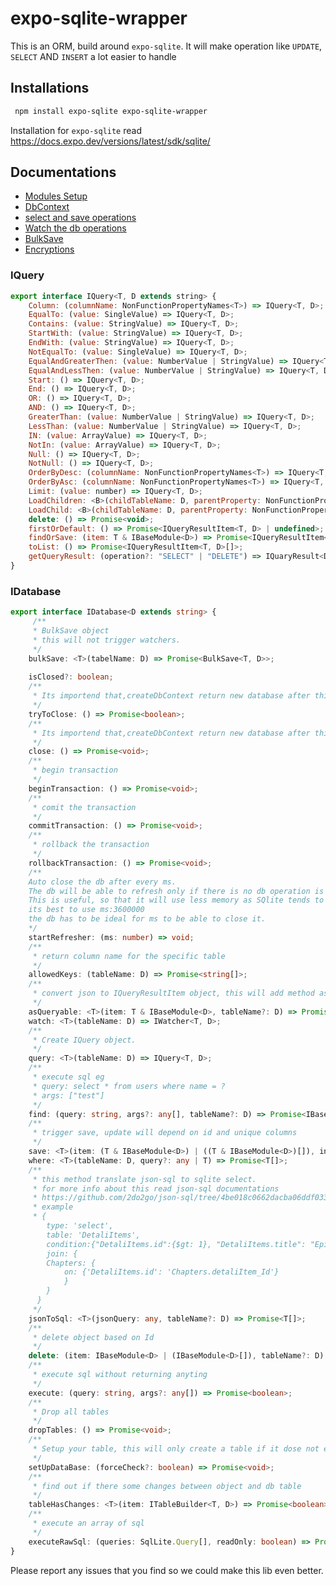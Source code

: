 # expo-sqlite-wrapper
 This is an ORM, build around `expo-sqlite`. It will make operation like `UPDATE`, `SELECT` AND `INSERT` a lot easier to handle
 
 ## Installations
```sh
 npm install expo-sqlite expo-sqlite-wrapper
```
Installation for `expo-sqlite` read https://docs.expo.dev/versions/latest/sdk/sqlite/

## Documentations
* [Modules Setup](https://github.com/AlenToma/expo-sqlite-wrapper/blob/main/documentations/SetupModules.md)
* [DbContext](https://github.com/AlenToma/expo-sqlite-wrapper/blob/main/documentations/dbContexts.md)
* [select and save operations](https://github.com/AlenToma/expo-sqlite-wrapper/blob/main/documentations/Select_and_Save.md)
* [Watch the db operations](https://github.com/AlenToma/expo-sqlite-wrapper/blob/main/documentations/Watcher.md)
* [BulkSave](https://github.com/AlenToma/expo-sqlite-wrapper/blob/main/documentations/BulkSave.md)
* [Encryptions](https://github.com/AlenToma/expo-sqlite-wrapper/blob/main/documentations/Encryptions.md)

### IQuery
```js
export interface IQuery<T, D extends string> {
    Column: (columnName: NonFunctionPropertyNames<T>) => IQuery<T, D>;
    EqualTo: (value: SingleValue) => IQuery<T, D>;
    Contains: (value: StringValue) => IQuery<T, D>;
    StartWith: (value: StringValue) => IQuery<T, D>;
    EndWith: (value: StringValue) => IQuery<T, D>;
    NotEqualTo: (value: SingleValue) => IQuery<T, D>;
    EqualAndGreaterThen: (value: NumberValue | StringValue) => IQuery<T, D>;
    EqualAndLessThen: (value: NumberValue | StringValue) => IQuery<T, D>;
    Start: () => IQuery<T, D>;
    End: () => IQuery<T, D>;
    OR: () => IQuery<T, D>;
    AND: () => IQuery<T, D>;
    GreaterThan: (value: NumberValue | StringValue) => IQuery<T, D>;
    LessThan: (value: NumberValue | StringValue) => IQuery<T, D>;
    IN: (value: ArrayValue) => IQuery<T, D>;
    NotIn: (value: ArrayValue) => IQuery<T, D>;
    Null: () => IQuery<T, D>;
    NotNull: () => IQuery<T, D>;
    OrderByDesc: (columnName: NonFunctionPropertyNames<T>) => IQuery<T, D>;
    OrderByAsc: (columnName: NonFunctionPropertyNames<T>) => IQuery<T, D>;
    Limit: (value: number) => IQuery<T, D>;
    LoadChildren: <B>(childTableName: D, parentProperty: NonFunctionPropertyNames<T>) => IChildQueryLoader<B, T, D>;
    LoadChild: <B>(childTableName: D, parentProperty: NonFunctionPropertyNames<T>) => IChildQueryLoader<B, T, D>
    delete: () => Promise<void>;
    firstOrDefault: () => Promise<IQueryResultItem<T, D> | undefined>;
    findOrSave: (item: T & IBaseModule<D>) => Promise<IQueryResultItem<T, D>>;
    toList: () => Promise<IQueryResultItem<T, D>[]>;
    getQueryResult: (operation?: "SELECT" | "DELETE") => IQuaryResult<D>;
}
```

### IDatabase
```ts
export interface IDatabase<D extends string> {
     /**
     * BulkSave object
     * this will not trigger watchers.
     */
    bulkSave: <T>(tabelName: D) => Promise<BulkSave<T, D>>;
    
    isClosed?: boolean;
    /**
     * Its importend that,createDbContext return new database after this is triggered
     */
    tryToClose: () => Promise<boolean>;
    /**
     * Its importend that,createDbContext return new database after this is triggered
     */
    close: () => Promise<void>;
    /**
     * begin transaction
     */
    beginTransaction: () => Promise<void>;
    /**
     * comit the transaction
     */
    commitTransaction: () => Promise<void>;
    /**
     * rollback the transaction
     */
    rollbackTransaction: () => Promise<void>;
    /**
    Auto close the db after every ms.
    The db will be able to refresh only if there is no db operation is ongoing.
    This is useful, so that it will use less memory as SQlite tends to store transaction in memories which causes the increase in memory over time.
    its best to use ms:3600000
    the db has to be ideal for ms to be able to close it.
    */
    startRefresher: (ms: number) => void;
    /**
     * return column name for the specific table
     */
    allowedKeys: (tableName: D) => Promise<string[]>;
    /**
     * convert json to IQueryResultItem object, this will add method as savechanges, update and delete methods to an object
     */
    asQueryable: <T>(item: T & IBaseModule<D>, tableName?: D) => Promise<IQueryResultItem<T, D>>;
    watch: <T>(tableName: D) => IWatcher<T, D>;
    /**
     * Create IQuery object.
     */
    query: <T>(tableName: D) => IQuery<T, D>;
    /**
     * execute sql eg
     * query: select * from users where name = ?
     * args: ["test"]
     */
    find: (query: string, args?: any[], tableName?: D) => Promise<IBaseModule<D>[]>;
    /**
     * trigger save, update will depend on id and unique columns
     */
    save: <T>(item: (T & IBaseModule<D>) | ((T & IBaseModule<D>)[]), insertOnly?: Boolean, tableName?: D, saveAndForget?: boolean) => Promise<T[]>;
    where: <T>(tableName: D, query?: any | T) => Promise<T[]>;
    /**
     * this method translate json-sql to sqlite select.
     * for more info about this read json-sql documentations
     * https://github.com/2do2go/json-sql/tree/4be018c0662dacba06ddf033d18e71ebf93ee7c3/docs
     * example
     * {
        type: 'select',
        table: 'DetaliItems',
        condition:{"DetaliItems.id":{$gt: 1}, "DetaliItems.title": "Epic Of Caterpillar"},
        join: {
        Chapters: {
            on: {'DetaliItems.id': 'Chapters.detaliItem_Id'}
            }
        }
      }
     */
    jsonToSql: <T>(jsonQuery: any, tableName?: D) => Promise<T[]>;
    /**
     * delete object based on Id
     */
    delete: (item: IBaseModule<D> | (IBaseModule<D>[]), tableName?: D) => Promise<void>;
    /**
     * execute sql without returning anyting
     */
    execute: (query: string, args?: any[]) => Promise<boolean>;
    /**
     * Drop all tables
     */
    dropTables: () => Promise<void>;
    /**
     * Setup your table, this will only create a table if it dose not exist
     */
    setUpDataBase: (forceCheck?: boolean) => Promise<void>;
    /**
     * find out if there some changes between object and db table
     */
    tableHasChanges: <T>(item: ITableBuilder<T, D>) => Promise<boolean>;
    /**
     * execute an array of sql
     */
    executeRawSql: (queries: SqlLite.Query[], readOnly: boolean) => Promise<void>;
}

```

Please report any issues that you find so we could make this lib even better.

